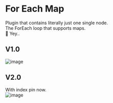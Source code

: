 # For Each Map
Plugin that contains literally just one single node.  
The ForEach loop that supports maps.  
🎉 Yey.. 

## V1.0
![image](https://github.com/user-attachments/assets/65af6c18-11b7-446c-a45e-de56eca50d8c)


## V2.0
With index pin now.  
![image](https://github.com/user-attachments/assets/bd4d36c2-8474-4836-870c-87d2798ea6a9)


